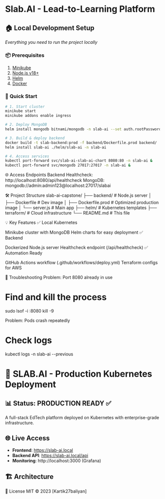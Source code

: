 # Slab.AI - Lead-to-Learning Platform

## 🏠 **Local Development Setup**  
*Everything you need to run the project locally*  

### 📦 **Prerequisites**  
1. [Minikube](https://minikube.sigs.k8s.io/docs/start/)  
2. [Node.js v18+](https://nodejs.org/)  
3. [Helm](https://helm.sh/docs/intro/install/)  
4. [Docker](https://docs.docker.com/get-docker/)  

### 🚀 **Quick Start**  
```bash
# 1. Start cluster
minikube start
minikube addons enable ingress

# 2. Deploy MongoDB
helm install mongodb bitnami/mongodb -n slab-ai --set auth.rootPassword=admin123

# 3. Build & deploy backend
docker build -t slab-backend:prod -f backend/Dockerfile.prod backend/
helm install slab-ai ./helm/slab-ai -n slab-ai

# 4. Access services
kubectl port-forward svc/slab-ai-slab-ai-chart 8080:80 -n slab-ai &
kubectl port-forward svc/mongodb 27017:27017 -n slab-ai &
```
🌐 Access Endpoints
Backend Healthcheck: http://localhost:8080/api/healthcheck
MongoDB: mongodb://admin:admin123@localhost:27017/slabai

🛠️ Project Structure
slab-ai-capstone/
├── backend/            # Node.js server
│   ├── Dockerfile      # Dev image
│   ├── Dockerfile.prod # Optimized production image
│   └── server.js       # Main app
├── helm/               # Kubernetes templates
├── terraform/          # Cloud infrastructure
└── README.md           # This file

💡 Key Features
✅ Local Kubernetes

Minikube cluster with MongoDB
Helm charts for easy deployment
✅ Backend

Dockerized Node.js server
Healthcheck endpoint (/api/healthcheck)
✅ Automation Ready

GitHub Actions workflow (.github/workflows/deploy.yml)
Terraform configs for AWS

🚧 Troubleshooting
Problem: Port 8080 already in use
# Find and kill the process
sudo lsof -i :8080
kill -9 <PID>

Problem: Pods crash repeatedly
# Check logs
kubectl logs -n slab-ai <pod-name> --previous

# 🚀 SLAB.AI - Production Kubernetes Deployment

## 📊 Status: **PRODUCTION READY** ✅

A full-stack EdTech platform deployed on Kubernetes with enterprise-grade infrastructure.

## 🌐 Live Access
- **Frontend**: https://slab-ai.local
- **Backend API**: https://slab-ai.local/api
- **Monitoring**: http://localhost:3000 (Grafana)

## 🏗️ Architecture

📜 License
MIT © 2023 [Kartik27baliyan]
 
